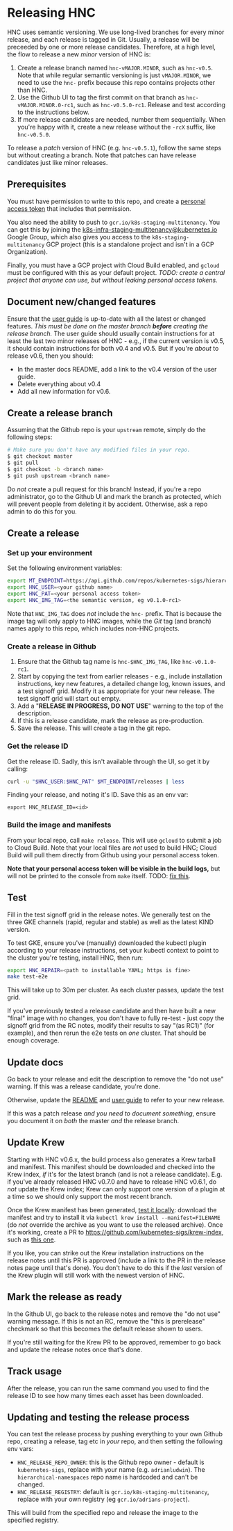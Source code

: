 # Releasing HNC

HNC uses semantic versioning. We use long-lived branches for every minor
release, and each release is tagged in Git. Usually, a release will be preceeded
by one or more release candidates. Therefore, at a high level, the flow to
release a new _minor_ version of HNC is:

1. Create a release branch named `hnc-vMAJOR.MINOR`, such as `hnc-v0.5`. Note
   that while regular semantic versioning is just `vMAJOR.MINOR`, we need to use
   the `hnc-` prefix because this repo contains projects other than HNC.
2. Use the Github UI to tag the first commit on that branch as
   `hnc-vMAJOR.MINOR.0-rc1`, such as `hnc-v0.5.0-rc1`. Release and test
   according to the instructions below.
3. If more release candidates are needed, number them sequentially. When you're
   happy with it, create a new release without the `-rcX` suffix, like
   `hnc-v0.5.0`.

To release a _patch_ version of HNC (e.g. `hnc-v0.5.1`), follow the same steps
but without creating a branch. Note that patches can have release candidates
just like minor releases.

## Prerequisites

You must have permission to write to this repo, and create a [personal access
token](https://docs.github.com/en/github/authenticating-to-github/creating-a-personal-access-token)
that includes that permission.

You also need the ability to push to `gcr.io/k8s-staging-multitenancy`. You can
get this by joining the k8s-infra-staging-multitenancy@kubernetes.io Google
Group, which also gives you access to the `k8s-staging-multitenancy` GCP project
(this is a standalone project and isn't in a GCP Organization).

Finally, you must have a GCP project with Cloud Build enabled, and `gcloud` must
be configured with this as your default project. _TODO: create a central project
that anyone can use, but without leaking personal access tokens._

## Document new/changed features

Ensure that the [user guide](user-guide/) is up-to-date with all the latest or
changed features. _This must be done on the master branch **before** creating
the release branch._ The user guide should usually contain instructions for at
least the last two minor releases of HNC - e.g., if the current version is v0.5,
it should contain instructions for both v0.4 and v0.5. But if you're _about_ to
release v0.6, then you should:

* In the master docs README, add a link to the v0.4 version of the user guide.
* Delete everything about v0.4
* Add all new information for v0.6.

## Create a release branch

Assuming that the Github repo is your `upstream` remote, simply do the following
steps:

```bash
# Make sure you don't have any modified files in your repo.
$ git checkout master
$ git pull
$ git checkout -b <branch name>
$ git push upstream <branch name>
```

Do _not_ create a pull request for this branch! Instead, if you're a repo
administrator, go to the Github UI and mark the branch as protected, which will
prevent people from deleting it by accident. Otherwise, ask a repo admin to do
this for you.

## Create a release

### Set up your environment

Set the following environment variables:

```bash
export MT_ENDPOINT=https://api.github.com/repos/kubernetes-sigs/hierarchical-namespaces
export HNC_USER=<your github name>
export HNC_PAT=<your personal access token>
export HNC_IMG_TAG=<the semantic version, eg v0.1.0-rc1>
```

Note that `HNC_IMG_TAG` does _not_ include the `hnc-` prefix. That is because
the image tag will only apply to HNC images, while the _Git_ tag (and branch)
names apply to this repo, which includes non-HNC projects.

### Create a release in Github

1. Ensure that the Github tag name is `hnc-$HNC_IMG_TAG`, like `hnc-v0.1.0-rc1`.
2. Start by copying the text from earlier releases - e.g., include installation
   instructions, key new features, a detailed change log, known issues, and a
   test signoff grid. Modify it as appropriate for your new release. The test
   signoff grid will start out empty.
3. Add a "**RELEASE IN PROGRESS, DO NOT USE**" warning to the top of the
   description.
4. If this is a release candidate, mark the release as pre-production.
5. Save the release. This will create a tag in the git repo.

### Get the release ID

Get the release ID. Sadly, this isn't available through the UI, so get it by
calling:

```bash
curl -u "$HNC_USER:$HNC_PAT" $MT_ENDPOINT/releases | less
```

Finding your release, and noting it's ID. Save this as an env var:

`export HNC_RELEASE_ID=<id>`

### Build the image and manifests

From your local repo, call `make release`. This will use `gcloud` to submit a
job to Cloud Build. Note that your local files are _not_ used to build HNC;
Cloud Build will pull them directly from Github using your personal access
token.

**Note that your personal access token will be visible in the build logs,** but
will not be printed to the console from `make` itself. TODO: [fix
this](https://cloud.google.com/cloud-build/docs/securing-builds/use-encrypted-secrets-credentials#example_build_request_using_an_encrypted_variable).

## Test

Fill in the test signoff grid in the release notes. We generally test on the
three GKE channels (rapid, regular and stable) as well as the latest KIND
version.

To test GKE, ensure you've (manually) downloaded the kubectl plugin according to
your release instructions, set your kubectl context to point to the cluster
you're testing, install HNC, then run:

```bash
export HNC_REPAIR=<path to installable YAML; https is fine>
make test-e2e
```

This will take up to 30m per cluster. As each cluster passes, update the test
grid.

If you've previously tested a release candidate and then have built a new
"final" image with no changes, you don't have to fully re-test - just copy the
signoff grid from the RC notes, modify their results to say "(as RC1)" (for
example), and then rerun the e2e tests on _one_ cluster. That should be enough
coverage.

## Update docs

Go back to your release and edit the description to remove the "do not use"
warning. If this was a release candidate, you're done.

Otherwise, update the [README](../README.md#start) and [user
guide](user-guide/how-to.md#admin-install) to refer to your new release.

If this was a patch release _and you need to document something_, ensure you
document it on _both_ the master _and_ the release branch.

## Update Krew

Starting with HNC v0.6.x, the build process also generates a Krew tarball and
manifest. This manifest should be downloaded and checked into the Krew index,
*if* it's for the latest branch (and is not a release candidate). E.g. if you've
already released HNC v0.7.0 and have to release HNC v0.6.1, do *not* update the
Krew index; Krew can only support one version of a plugin at a time so we should
only support the most recent branch.

Once the Krew manifest has been generated, [test it
locally](https://krew.sigs.k8s.io/docs/developer-guide/testing-locally/):
download the manifest and try to install it via `kubectl krew install
--manifest=FILENAME` (do _not_ override the archive as you want to use the
released archive). Once it's working, create a PR to
https://github.com/kubernetes-sigs/krew-index, such as [this
one](https://github.com/kubernetes-sigs/krew-index/pull/890).

If you like, you can strike out the Krew installation instructions on the
release notes until this PR is approved (include a link to the PR in the release
notes page until that's done). You don't have to do this if the _last_ version
of the Krew plugin will still work with the newest version of HNC.

## Mark the release as ready

In the Github UI, go back to the release notes and remove the "do not use"
warning message. If this is not an RC, remove the "this is prerelease" checkmark
so that this becomes the default release shown to users.

If you're still waiting for the Krew PR to be approved, remember to go back and
update the release notes once that's done.

## Track usage

After the release, you can run the same command you used to find the release ID
to see how many times each asset has been downloaded.

## Updating and testing the release process

You can test the release process by pushing everything to your own Github repo,
creating a release, tag etc in *your* repo, and then setting the following env
vars:

* `HNC_RELEASE_REPO_OWNER`: this is the Github repo owner - default is
  `kubernetes-sigs`, replace with your name (e.g. `adrianludwin`). The
  `hierarchical-namespaces` repo name is hardcoded and can't be changed.
* `HNC_RELEASE_REGISTRY`: default is `gcr.io/k8s-staging-multitenancy`, replace
  with your own registry (eg `gcr.io/adrians-project`).

This will build from the specified repo and release the image to the specified
registry.
